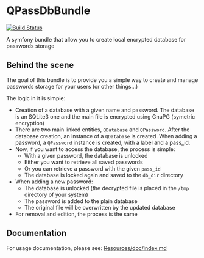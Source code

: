 # QPassDbBundle
[![Build Status](https://travis-ci.org/Querdos/QPassDbBundle.svg?branch=master)](https://travis-ci.org/Querdos/QPassDbBundle)  

A symfony bundle that allow you to create local encrypted database for passwords storage

## Behind the scene
The goal of this bundle is to provide you a simple way to create and manage passwords storage for your users (or other things...)

The logic in it is simple:
  * Creation of a database with a given name and password. The database is an SQLite3 one and the 
  main file is encrypted using GnuPG (symetric encryption)
  * There are two main linked entities, `QDatabase` and `QPassword`. After the database creation,
  an instance of a `QDatabase` is created. When adding a password, a `QPassword` instance is created, with a label and a pass_id.
  * Now, if you want to access the database, the process is simple:
    * With a given password, the database is unlocked
    * Either you want to retrieve all saved passwords
    * Or you can retrieve a password with the given `pass_id`
    * The database is locked again and saved to the `db_dir` directory
  * When adding a new password:
    * The database is unlocked (the decrypted file is placed in the `/tmp` directory of your system)
    * The password is added to the plain database
    * The original file will be overwritten by the updated database
  * For removal and edition, the process is the same
  
## Documentation
For usage documentation, please see:
[Resources/doc/index.md](Resources/doc/index.md)
